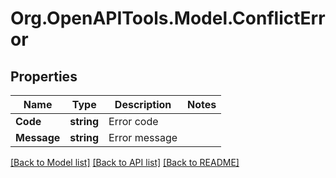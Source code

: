 # Org.OpenAPITools.Model.ConflictError

## Properties

Name | Type | Description | Notes
------------ | ------------- | ------------- | -------------
**Code** | **string** | Error code | 
**Message** | **string** | Error message | 

[[Back to Model list]](../README.md#documentation-for-models) [[Back to API list]](../README.md#documentation-for-api-endpoints) [[Back to README]](../README.md)

